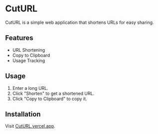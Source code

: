 # CutURL

CutURL is a simple web application that shortens URLs for easy sharing.

## Features

- URL Shortening
- Copy to Clipboard
- Usage Tracking

## Usage

1. Enter a long URL.
2. Click "Shorten" to get a shortened URL.
3. Click "Copy to Clipboard" to copy it.

## Installation

Visit [CutURL.vercel.app](https://cuturl.vercel.app).

